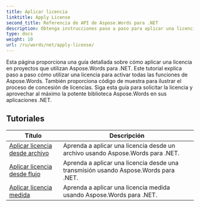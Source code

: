 ```yaml
---
title: Aplicar licencia
linktitle: Apply License
second_title: Referencia de API de Aspose.Words para .NET
description: Obtenga instrucciones paso a paso para aplicar una licencia de Aspose.Words en sus proyectos .NET. Siga los pasos para habilitar la funcionalidad completa de la biblioteca Aspose.Words.
type: docs
weight: 10
url: /ru/words/net/apply-license/
---
```


Esta página proporciona una guía detallada sobre cómo aplicar una licencia en proyectos que utilizan Aspose.Words para .NET. Este tutorial explica paso a paso cómo utilizar una licencia para activar todas las funciones de Aspose.Words. También proporciona código de muestra para ilustrar el proceso de concesión de licencias. Siga esta guía para solicitar la licencia y aprovechar al máximo la potente biblioteca Aspose.Words en sus aplicaciones .NET.

 ## Tutoriales
| Título | Descripción |
| --- | --- |
| [Aplicar licencia desde archivo](./apply-license-from-file/) | Aprenda a aplicar una licencia desde un archivo usando Aspose.Words para .NET.|
| [Aplicar licencia desde flujo](./apply-license-from-stream/) | Aprenda a aplicar una licencia desde una transmisión usando Aspose.Words para .NET.|
| [Aplicar licencia medida](./apply-metered-license/) | Aprenda a aplicar una licencia medida usando Aspose.Words para .NET. |